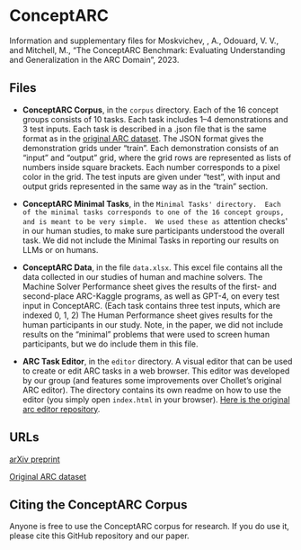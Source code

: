 # ConceptARC
Information and supplementary files for Moskvichev, , A., Odouard, V. V., and Mitchell, M., “The ConceptARC Benchmark: Evaluating Understanding and Generalization in the ARC Domain”, 2023.  

## Files
-	**ConceptARC Corpus**, in the `corpus` directory.  Each of the 16 concept groups consists of 10 tasks.  Each task includes 1–4 demonstrations and 3 test inputs.   Each task is described in a .json file that is the same format as in the [original ARC dataset](https://github.com/fchollet/ARC).  The JSON format gives the demonstration grids under “train”.  Each demonstration consists of an “input” and “output” grid, where the grid rows are represented as lists of numbers inside square brackets.  Each number corresponds to a pixel color in the grid.  The test inputs are given under “test”, with input and output grids represented in the same way as in the “train” section.

-	**ConceptARC Minimal Tasks**, in the `Minimal Tasks' directory.  Each of the minimal tasks corresponds to one of the 16 concept groups, and is meant to be very simple.  We used these as `attention checks' in our human studies, to make sure participants understood the overall task.  We did not include the Minimal Tasks in reporting our results on LLMs or on humans.  

- **ConceptARC Data**, in the file `data.xlsx`. This excel file contains all the data collected in our studies of human and machine solvers.   The Machine Solver Performance sheet gives the results of the first- and second-place ARC-Kaggle programs, as well as GPT-4, on every test input in ConceptARC.  (Each task contains three test inputs, which are indexed 0, 1, 2) The Human Performance sheet gives results for the human participants in our study.  Note, in the paper, we did not include results on the “minimal” problems that were used to screen human participants, but we do include them in this file.  

- **ARC Task Editor**, in the `editor` directory.  A visual editor that can be used to create or edit ARC tasks in a web browser.  This editor was developed by our group (and features some improvements over Chollet’s original ARC editor). The directory contains its own readme on how to use the editor (you simply open `index.html` in your browser). [Here is the original arc editor repository](https://github.com/victorvikram/arc-site.git).  

## URLs
[arXiv preprint](https://arxiv.org/abs/2305.07141)

[Original ARC dataset](https://github.com/fchollet/ARC)

## Citing the ConceptARC Corpus
Anyone is free to use the ConceptARC corpus for research.  If you do use it, please cite this GitHub repository and our paper.   


